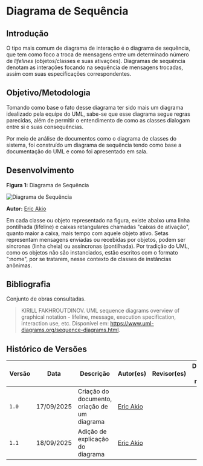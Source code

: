 # Diagrama de Sequência

## Introdução

O tipo mais comum de diagrama de interação é o diagrama de sequência, que tem como foco a troca de mensagens entre um determinado número de *lifelines* (objetos/classes e suas ativações). Diagramas de sequência denotam as interações focando na sequência de mensagens trocadas, assim com suas especificações correspondentes.

## Objetivo/Metodologia

Tomando como base o fato desse diagrama ter sido mais um diagrama idealizado pela equipe do UML, sabe-se que esse diagrama segue regras parecidas, além de permitir o entendimento de como as classes dialogam entre si e suas consequências.

Por meio de análise de documentos como o diagrama de classes do sistema, foi construído um diagrama de sequência tendo como base a documentação do UML e como foi apresentado em sala.

## Desenvolvimento

**Figura 1:** Diagrama de Sequência

![Diagrama de Sequência](../../assets/Diagrama_de_sequência_Eric.png)

**Autor:** [Eric Akio](https://github.com/eric-kingu)

Em cada classe ou objeto representado na figura, existe abaixo uma linha pontilhada (lifeline) e caixas retangulares chamadas "caixas de ativação", quanto maior a caixa, mais tempo com aquele objeto ativo. Setas representam mensagens enviadas ou recebidas por objetos, podem ser síncronas (linha cheia) ou assíncronas (pontilhada). Por tradição do UML, como os objetos não são instanciados, estão escritos com o formato ":nome", por se tratarem, nesse contexto de classes de instâncias anônimas.

## Bibliografia

Conjunto de obras consultadas. 

> KIRILL FAKHROUTDINOV. UML sequence diagrams overview of graphical notation - lifeline, message, execution specification, interaction use, etc. Disponível em: <https://www.uml-diagrams.org/sequence-diagrams.html>.

## Histórico de Versões

| Versão |     Data    | Descrição   | Autor(es) | Revisor(es) | Detalhes da revisão | 
| ------ | ----------- | ----------- | --------- | ----------- | --------------------|
| `1.0`  | 17/09/2025  | Criação do documento, criação de um diagrama   |   [Eric Akio](https://github.com/eric-kingu)    |        |        |
| `1.1` | 18/09/2025 | Adição de explicação do diagrama | [Eric Akio](https://github.com/eric-kingu) |  |  |
